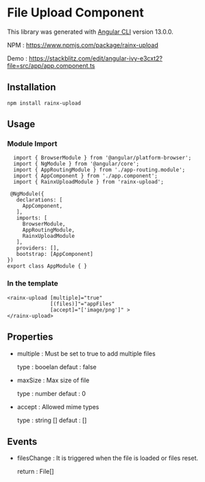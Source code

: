 # File Upload Component 

  This library was generated with [Angular CLI](https://github.com/angular/angular-cli) version 13.0.0.

  NPM  : https://www.npmjs.com/package/rainx-upload

  Demo : https://stackblitz.com/edit/angular-ivy-e3cxt2?file=src/app/app.component.ts
  
  ## Installation

    npm install rainx-upload
    
  ## Usage 
  
   ### Module Import
      
      import { BrowserModule } from '@angular/platform-browser';
      import { NgModule } from '@angular/core';
      import { AppRoutingModule } from './app-routing.module';
      import { AppComponent } from './app.component';
      import { RainxUploadModule } from 'rainx-upload';

     @NgModule({
       declarations: [
         AppComponent,
       ],
       imports: [
         BrowserModule,
         AppRoutingModule,
         RainxUploadModule
       ],
       providers: [],
       bootstrap: [AppComponent]
    })
    export class AppModule { }
    
   ### In the template
  
    <rainx-upload [multiple]="true" 
                  [(files)]"="appFiles"
                  [accept]="['image/png']" >
    </rainx-upload>
    
    
   ## Properties
   
   - multiple : Must be set to true to add multiple files
      
      type : booelan
      defaut : false
    
   - maxSize : Max size of file
   
      type : number
      defaut : 0   

   - accept : Allowed mime types
   
      type : string []
      defaut : []      

   ## Events 
   
   - filesChange : It is triggered when the file is loaded or files reset.
   
      return : File[] 